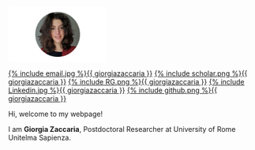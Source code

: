 
  <img src="ZacGithub.jpg" style="width:200px;" align="middle"/>

<a href="mailto:giorgia.zaccaria@unitelmasapienza.it"><span class="icon icon--email">{% include email.jpg %}</span><span class="username">{{ giorgiazaccaria }}</span></a>
<a href="https://scholar.google.it/citations?hl=it&authuser=1&user=svSITAkAAAAJ"><span class="icon icon--scholar">{% include scholar.png %}</span><span class="username">{{ giorgiazaccaria }}</span></a>
<a href="https://www.researchgate.net/profile/Giorgia-Zaccaria"><span class="icon icon--researchgate">{% include RG.png %}</span><span class="username">{{ giorgiazaccaria }}</span></a>
<a href="https://linkedin.com/in/giorgia-zaccaria-2b7329174"><span class="icon icon--github">{% include Linkedin.jpg %}</span><span class="username">{{ giorgiazaccaria }}</span></a>
<a href="https://github.com/giorgiazaccaria?tab=repositories"><span class="icon icon--github">{% include github.png %}</span><span class="username">{{ giorgiazaccaria }}</span></a>

Hi, welcome to my webpage!

I am **Giorgia Zaccaria**, Postdoctoral Researcher at University of Rome Unitelma Sapienza.
